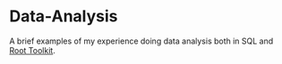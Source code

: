 # Data-Analysis
A brief examples of my experience doing data analysis both in SQL and [Root Toolkit](https://root.cern/).
